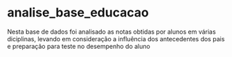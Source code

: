 # analise_base_educacao
Nesta base de dados foi analisado as notas obtidas por alunos em várias diciplinas, levando em consideração a influência dos antecedentes dos pais e preparação para teste no desempenho do aluno
